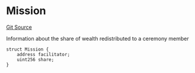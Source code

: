 # Mission
[Git Source](https://github.com/fetsorn/arcoiris/blob/d0f67eb60567b86d8beac180c1a7eb8942f4bbfc/contracts/interfaces/IRedistribution.sol)

Information about the share of wealth redistributed to a ceremony member


```solidity
struct Mission {
    address facilitator;
    uint256 share;
}
```

